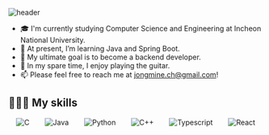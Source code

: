 ![header](https://capsule-render.vercel.app/api?type=waving&color=timeAuto&height=300&section=header&text=Jongmin%20Choi%20👋&fontSize=90&animation=fadeIn)

- 🎓 I'm currently studying Computer Science and Engineering at Incheon National University.
- 🌱 At present, I’m learning Java and Spring Boot.
- 🎯 My ultimate goal is to become a backend developer.
- 🎸 In my spare time, I enjoy playing the guitar.
- 📫 Please feel free to reach me at jongmine.ch@gmail.com!

<!--
![Anurag's GitHub stats](https://github-readme-stats.vercel.app/api?username=jongmine&show_icons=true&theme=ambient_gradient)
-->

## 🧑🏻‍💻 My skills

<div style="display:flex; justify-content: space-around; flex-wrap: wrap;">
  <img alt="C" src="https://img.shields.io/badge/C-A8B9CC?style=for-the-badge&logo=C&logoColor=white">
  <img alt="Java" src ="https://img.shields.io/badge/Java-ED8B00?style=for-the-badge&logo=openjdk&logoColor=white"/>
  <img alt="Python" src="https://img.shields.io/badge/Python-3776AB?style=for-the-badge&logo=Python&logoColor=white">
  <img alt="C++" src="https://img.shields.io/badge/C++-00599C?style=for-the-badge&logo=cplusplus&logoColor=white">
  <img alt="Typescript" src="https://img.shields.io/badge/Typescript-3178C6?style=for-the-badge&logo=typescript&logoColor=white">
  <img alt="React" src="https://img.shields.io/badge/React-61DAFB?style=for-the-badge&logo=react&logoColor=white">
</div>


<!--
---

<a href="https://github.com/jongmine">
  <img align="left" src="https://github-readme-stats.vercel.app/api?username=jongmine&include_all_commits=true&show_icons=true&theme=ambient_gradient&hide_border=true&count_private=true" />
</a>
<a href="https://github.com/jongmine">
  <img align="left" src="https://github-readme-stats.vercel.app/api/top-langs/?username=jongmine&theme=ambient_gradient&layout=compact&exclude_repo=OPNE-CV,Python,Project,AWS_Serverless,Google_Image_Crawling,MFC-WINDOW-PROGRAMMING" />
</a>
<br clear="left"/>
-->

